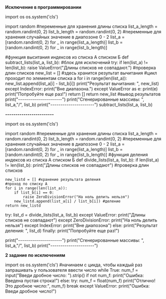 **Исключение в программировании**

import os
os.system('cls')

import random
#переменные для хранения длины списка
list_a_length = random.randint(0, 2)
list_b_length = random.randint(0, 2)
#переменные для хранения случайных значение в диапозоне 0 - 2
list_a = [random.randint(0, 2) for _ in range(list_a_length)]
list_b = [random.randint(0, 2) for _ in range(list_b_length)]

#функция выситания индексов из списка А списком Б
def subtract_lists(list_a, list_b):
    #блок для исключений
    try:
        if len(list_a) != len(list_b):
            raise ValueError("Длины списков не совпадают.") #проверка длин списков
        new_list = [] #здесь хранится результат вычитания
        #цикл проходит по элементам списка а
        for i in range(len(list_a)):
            new_list.append(list_a[i] - list_b[i])
        print("Результат вычитания: ", new_list)
    except IndexError:
        print("Вне диапазона.")
    except ValueError as e:
        print(e)
        print("Попробуйте еще раз!")
        return []
    return new_list
#вывод результатов
print("----------------------")
print("Сгенерированные массивы: ", list_a,"/", list_b)
print("----------------------")
subtract_lists(list_a, list_b)

**------------------------**

import os
os.system('cls')

import random
#переменные для хранения длины списка
list_a_length = random.randint(0, 2)
list_b_length = random.randint(0, 2)
#переменные для хранения случайных значение в диапозоне 0 - 2
list_a = [random.randint(0, 2) for _ in range(list_a_length)]
list_b = [random.randint(0, 2) for _ in range(list_b_length)]
#функция деления индексов из списка А списком Б
def divide_lists(list_a, list_b):
    if len(list_a) != len(list_b):
        print("Длины списков не совпадают") #проверка длин списков
    
    new_listd = [] #хранение результата деления
    #проход по списку А
    for i in range(len(list_a)):
        if list_b[i] == 0:
            raise ZeroDivisionError("На ноль делить нельзя")
        new_listd.append(list_a[i] / list_b[i]) #деление
    return new_listd 
try:
    list_d = divide_lists(list_a, list_b)
except ValueError:
    print("Длины списков не совпадают")
except ZeroDivisionError:
    print("На ноль делить нельзя")
except IndexError:
    print("Вне диапозона")
else:
    print("Результат деления: ", list_d)
finally:
    print("Попробуйте еще раз!")

print("----------------------")
print("Сгенерированные массивы: ", list_a,"/", list_b)
print("----------------------")

**2 задание по исключениям**

import os
os.system('cls')
#начинаем с цикда, чтобы каждый раз запрашивать у пользователя ввести число
while True:
    num_f = input("Введи дробное число: ").strip()
    if not num_f:
        print("Ошибка: Введена пустая строка!")
    else:
        try:
            num_f = float(num_f)
            print("Отлично! Это дробное число:", num_f)
            break
        except ValueError:
            print("Ошибка: Введи дробное число!")